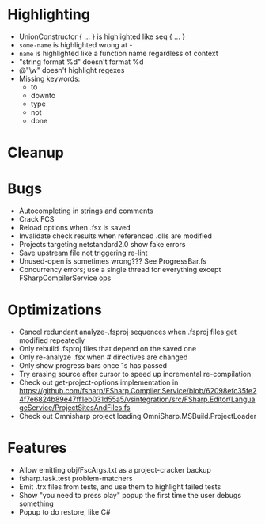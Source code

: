 # Highlighting
- UnionConstructor { ... } is highlighted like seq { ... }
- ``some-name`` is highlighted wrong at -
- ``name`` is highlighted like a function name regardless of context
- "string format %d" doesn't format %d
- @"\w" doesn't highlight regexes
- Missing keywords:
  - to
  - downto
  - type
  - not
  - done

# Cleanup

# Bugs
- Autocompleting in strings and comments
- Crack FCS
- Reload options when .fsx is saved
- Invalidate check results when referenced .dlls are modified
- Projects targeting netstandard2.0 show fake errors
- Save upstream file not triggering re-lint
- Unused-open is sometimes wrong??? See ProgressBar.fs
- Concurrency errors; use a single thread for everything except FSharpCompilerService ops

# Optimizations
- Cancel redundant analyze-.fsproj sequences when .fsproj files get modified repeatedly
- Only rebuild .fsproj files that depend on the saved one
- Only re-analyze .fsx when # directives are changed
- Only show progress bars once 1s has passed
- Try erasing source after cursor to speed up incremental re-compilation
- Check out get-project-options implementation in https://github.com/fsharp/FSharp.Compiler.Service/blob/62098efc35fe24f7e6824b89e47ff1eb031d55a5/vsintegration/src/FSharp.Editor/LanguageService/ProjectSitesAndFiles.fs
- Check out Omnisharp project loading OmniSharp.MSBuild.ProjectLoader

# Features
- Allow emitting obj/FscArgs.txt as a project-cracker backup
- fsharp.task.test problem-matchers
- Emit .trx files from tests, and use them to highlight failed tests
- Show "you need to press play" popup the first time the user debugs something
- Popup to do restore, like C#
